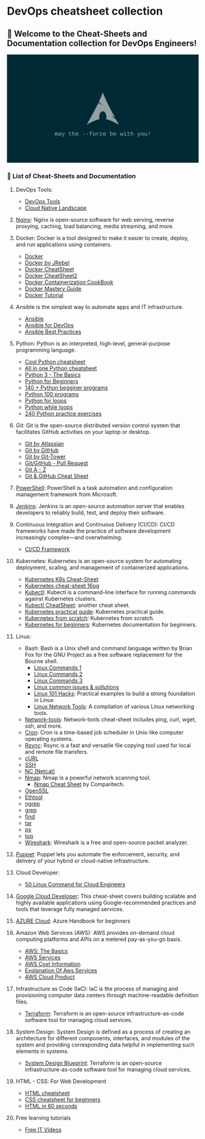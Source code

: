 # DevOps cheatsheet collection

## :scroll: Welcome to the Cheat-Sheets and Documentation collection for DevOps Engineers!

![Cheat Sheet](~img/pic.jpg)


### :pushpin: List of Cheat-Sheets and Documentation 

1. DevOps Tools:
   - [DevOps Tools](pdf/DevOps-Tools.pdf)
   - [Cloud Native Landscape](pdf/landscape.pdf)
   

1. [Nginx](pdf/nginx.pdf): Nginx is open-source software for web serving, reverse proxying, caching, load balancing, media streaming, and more.

1. Docker: Docker is a tool designed to make it easier to create, deploy, and run applications using containers.
   - [Docker](pdf/docker.pdf)
   - [Docker by JRebel](pdf/docker_by_jrebel.pdf)   
   - [Docker CheatSheet](pdf/docker-cheatsheet-linux-academy.pdf)
   - [Docker CheatSheet2 ](pdf/Docker-cheatsheet2.pdf)
   - [Docker Containerization CookBook](pdf/Docker-containerization-cookbook.pdf)
   - [Docker Mastery Guide](pdf/Docker-Mastery-Guide.pdf)
   - [Docker Tutorial](pdf/DockerTutorial.pdf)

1. Ansible is the simplest way to automate apps and IT infrastructure.
	- [Ansible](pdf/ansible.pdf)
	- [Ansible for DevOps](pdf/ansible-for-devops.pdf)
	- [Ansible Best Practices](pdf/ansible-best-practices.pdf)	

1. Python: Python is an interpreted, high-level, general-purpose programming language.
   - [Cool Python cheatsheet](pdf/Python-cheatsheet-cool.pdf)
   - [All in one Python cheatsheet](pdf/All-in-One-Python-Cheat-Sheet.pdf)
   - [Python 3 - The Basics](pdf/cheatsheet-python-grok.pdf)
   - [Python for Beginners](pdf/python_beginners.pdf)
   - [140 + Python begginer programs](pdf/140+Basic-Python-Programs.pdf)
   - [Python 100 programs](pdf/Learn-Python-With-Amazing-Experience.pdf)
   - [Python for loops](pdf/Python-For-Loop.pdf)
   - [Python while loops](pdf/Python-While-Loop.pdf)
   - [240 Python practice exercises](pdf/240-Python-Practice-Exeecises.pdf)   

1. Git: Git is the open-source distributed version control system that facilitates GitHub activities on your laptop or desktop.
   - [Git by Atlassian](pdf/atlassian-git-cheatsheet.pdf)
   - [Git by GitHub](pdf/git_by_github.pdf)
   - [Git by Git-Tower](pdf/git_by_git-tower.pdf)
   - [Git/GitHub - Pull Request](pdf/github.pdf)
   - [Git A - Z](pdf/Git&GitHub.pdf)
   - [Git & GitHub Cheat Sheet](pdf/Git&GitHubCheatSheet.pdf)

1. [PowerShell](pdf/Powershell.pdf): PowerShell is a task automation and configuration management framework from Microsoft.

1. [Jenkins](pdf/Jenkins-Cheat-Sheet-converted.pdf): Jenkins is an open-source automation server that enables developers to reliably build, test, and deploy their software.

1. Continuous Integration and Continuous Delivery (CI/CD): CI/CD frameworks have made the practice of software development increasingly complex—and overwhelming.
   - [CI/CD Framework](pdf/cicd-framework_by_densify.pdf)

1. Kubernetes: Kubernetes is an open-source system for automating deployment, scaling, and management of containerized applications.
   - [Kubernetes K8s Cheat-Sheet](pdf/Kubernetes-Cheat-Sheet.pdf)
   - [Kubernetes cheat-sheet 16pg](pdf/Kubernetes-cheatsheet-16pg.pdf)
   - [Kubectl](pdf/kubectl.pdf): Kubectl is a command-line interface for running commands against Kubernetes clusters.
   - [Kubectl CheatSheet](pdf/Kubectl-CheatSheet.pdf): another cheat sheet.
   - [Kubernetes practical guide](pdf/Practical-guide-to-kubernetes.pdf): Kubernetes practical guide.
   - [Kubernetes from scratch](pdf/Kubernetes-from-scratch.pdf): Kubernetes from scratch.
   - [Kubernetes for beginners](pdf/Kubernetes-Documentation-For-Beginners.pdf): Kubernetes documentation for beginners.

1. Linux:
   - Bash: Bash is a Unix shell and command language written by Brian Fox for the GNU Project as a free software replacement for the Bourne shell.
     - [Linux Commands 1](pdf/linux-bash.pdf)
     - [Linux Commands 2](pdf/linux-bash-terminal.pdf)
     - [Linux Commands 3](pdf/linux_commands.pdf)
     - [Linux common issues & sollutions](pdf/Linux-Common-Issue-&-Solution.pdf)
     - [Linux 101 Hacks](pdf/Linux-101-hacks.pdf): Practical examples to build a strong foundation in Linux
     - [Linux Network Tools](pdf/linux-networking-tool): A compilation of various Linux networking tools.
   - [Network-tools](pdf/linux-networing-tools.pdf): Network-tools cheat-sheet includes ping, curl, wget, ssh, and more.
   - [Cron](pdf/cron.pdf): Cron is a time-based job scheduler in Unix-like computer operating systems.
   - [Rsync](pdf/rsync.pdf): Rsync is a fast and versatile file copying tool used for local and remote file transfers.
   - [cURL](pdf/curl.pdf)
   - [SSH](pdf/ssh.pdf)
   - [NC (Netcat)](pdf/netcat.pdf)
   - [Nmap](pdf/nmap.pdf): Nmap is a powerful network scanning tool.
     - [Nmap Cheat Sheet](pdf/Nmap-Cheat-Sheet.pdf) by Comparitech.
   - [OpenSSL](pdf/openssl.pdf)
   - [Ethtool](pdf/ethtool.pdf)
   - [ngrep](pdf/ngrep.pdf)
   - [grep](pdf/grep.pdf)   
   - [find](pdf/find.pdf)   
   - [tar](pdf/tar.pdf)
   - [ps](pdf/ps.pdf)
   - [top](pdf/top.pdf)
   - [Wireshark](pdf/wireshark.pdf): Wireshark is a free and open-source packet analyzer.


1. [Puppet](pdf/puppet): Puppet lets you automate the enforcement, security, and delivery of your hybrid or cloud-native infrastructure.

1. Cloud Developer:
   - [50 Linux Command for Cloud Engineers](pdf/50-Linux-Command-for-Cloud-Engineers.pdf) 

1. [Google Cloud Developer](pdf/GoogleCloudDeveloper.pdf): This cheat-sheet covers building scalable and highly available applications using Google-recommended practices and tools that leverage fully managed services.

1. [AZURE Cloud](pdf/Azure-Handbook.pdf): Azure Handbook for beginners

1. Amazon Web Services (AWS): AWS provides on-demand cloud computing platforms and APIs on a metered pay-as-you-go basis.
   - [AWS: The Basics](pdf/AWS-Basic-Cheat-Sheet.pdf)
   - [AWS Services](pdf/aws-services.pdf)
   - [AWS Cost Information](pdf/aws-cost.pdf)
   - [Explanation Of Aws Services ](pdf/Explanation-Of-Aws-Services.pdf)
   - [AWS Cloud Product ](pdf/AWS-Cloud-Product.pdf)

1. Infrastructure as Code (IaC): IaC is the process of managing and provisioning computer data centers through machine-readable definition files.
   - [Terraform](pdf/terraform-cheatsheet.pdf): Terraform is an open-source infrastructure-as-code software tool for managing cloud services.

1. System Design: System Design is defined as a process of creating an architecture for different components, interfaces, and modules of the system and providing corresponding data helpful in implementing such elements in systems.
   - [System Design Blueprint](pdf/System_Design_Blueprint.pdf): Terraform is an open-source infrastructure-as-code software tool for managing cloud services.

1. HTML - CSS: For Web Development
   - [HTML cheatsheet](pdf/Complete-HTML-CheatSheet.pdf)
   - [CSS cheatsheet for beginners](pdf/css-cheatsheet-for-beginners.pdf)
   - [HTML in 60 seconds](pdf/HTML-in-60-seconds.pdf)

1. Free learning tutorials
   - [Free IT Videos ](pdf/Free_IT_Videos.pdf)
